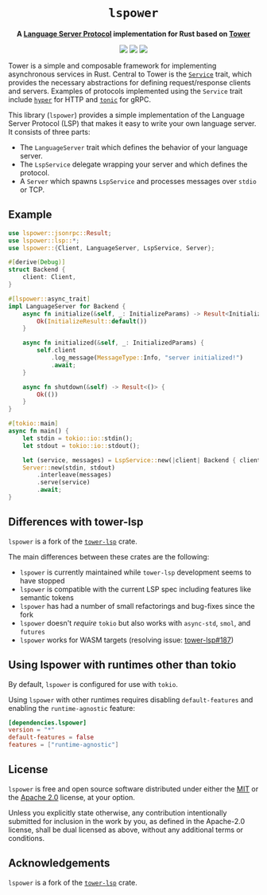 <div align="center">
  <h1><code>lspower</code></h1>
  <p>
    <strong>A <a href="https://microsoft.github.io/language-server-protocol">Language Server Protocol</a>
      implementation for Rust based on <a href="https://github.com/tower-rs/tower">Tower</a></strong>
  </p>
  <p style="margin-bottom: 0.5ex;">
    <a href="https://hvithrafn.github.io/lspower/lspower"><img
        src="https://img.shields.io/badge/docs-latest-blueviolet?logo=Read-the-docs&logoColor=white" /></a>
    <a href="https://github.com/hvithrafn/lspower/actions"><img
        src="https://github.com/hvithrafn/lspower/workflows/main/badge.svg" /></a>
    <a href="https://codecov.io/gh/lspower/lspower"><img
        src="https://codecov.io/gh/lspower/lspower/branches/main/graph/badge.svg" /></a>
  </p>
</div>

Tower is a simple and composable framework for implementing asynchronous
services in Rust. Central to Tower is the [`Service`] trait, which provides the
necessary abstractions for defining request/response clients and servers.
Examples of protocols implemented using the `Service` trait include
[`hyper`] for HTTP and [`tonic`] for gRPC.

[`Service`]: https://docs.rs/tower-service/
[`hyper`]: https://docs.rs/hyper/
[`tonic`]: https://docs.rs/tonic/

This library (`lspower`) provides a simple implementation of the Language
Server Protocol (LSP) that makes it easy to write your own language server. It
consists of three parts:

* The `LanguageServer` trait which defines the behavior of your language server.
* The `LspService` delegate wrapping your server and which defines the protocol.
* A `Server` which spawns `LspService` and processes messages over `stdio` or TCP.

## Example

```rust
use lspower::jsonrpc::Result;
use lspower::lsp::*;
use lspower::{Client, LanguageServer, LspService, Server};

#[derive(Debug)]
struct Backend {
    client: Client,
}

#[lspower::async_trait]
impl LanguageServer for Backend {
    async fn initialize(&self, _: InitializeParams) -> Result<InitializeResult> {
        Ok(InitializeResult::default())
    }

    async fn initialized(&self, _: InitializedParams) {
        self.client
            .log_message(MessageType::Info, "server initialized!")
            .await;
    }

    async fn shutdown(&self) -> Result<()> {
        Ok(())
    }
}

#[tokio::main]
async fn main() {
    let stdin = tokio::io::stdin();
    let stdout = tokio::io::stdout();

    let (service, messages) = LspService::new(|client| Backend { client });
    Server::new(stdin, stdout)
        .interleave(messages)
        .serve(service)
        .await;
}
```

## Differences with tower-lsp

`lspower` is a fork of the [`tower-lsp`](https://github.com/ebkalderon/tower-lsp) crate.

The main differences between these crates are the following:

* `lspower` is currently maintained while `tower-lsp` development seems to have stopped
* `lspower` is compatible with the current LSP spec including features like semantic tokens
* `lspower` has had a number of small refactorings and bug-fixes since the fork
* `lspower` doesn't *require* `tokio` but also works with `async-std`, `smol`, and `futures`
* `lspower` works for WASM targets (resolving issue: [tower-lsp#187](https://github.com/ebkalderon/tower-lsp/issues/187))

## Using lspower with runtimes other than tokio

By default, `lspower` is configured for use with `tokio`.

Using `lspower` with other runtimes requires disabling `default-features` and
enabling the `runtime-agnostic` feature:

```toml
[dependencies.lspower]
version = "*"
default-features = false
features = ["runtime-agnostic"]
```

## License

`lspower` is free and open source software distributed under either the
[MIT](LICENSE-MIT) or the [Apache 2.0](LICENSE-APACHE) license, at your option.

Unless you explicitly state otherwise, any contribution intentionally submitted
for inclusion in the work by you, as defined in the Apache-2.0 license, shall be
dual licensed as above, without any additional terms or conditions.

## Acknowledgements

`lspower` is a fork of the [`tower-lsp`](https://github.com/ebkalderon/tower-lsp) crate.
